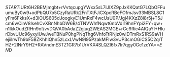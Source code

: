 $START$iURt6H2BEMjmgbt+rVvtqcupgYWxx5sL7lJIXZ9pJxKKQatG7LQbOFFuumuBy0w9+xdPbQU7p5CzyRaURk2FnTXtFJiCXpcRBeFOfmJsv33MBSL8C1yFm6FkksX+d3iOUS605dJoogkyE1UmRxF4wcUsU0P/Jgj4KXzZ8i8r5j+T5Jcm6wCinV8lsehCvXBnNhbDW6B/4TNVWhfNqwt6nbVdI19hnFYpi2FY+qw+n1lkkOudZRHn9of/vvDQVA0bAdaZ2gjug2WEAS2MGE+rCc9Ric4AIQaYI+HlurDbvUUc96yxyiUwJweTBNuP0hgPNqThg6VhfoTtRNjz0wlDTmRxS1RS9aVHejiilrwTh9bF5BZKhhIQhn5zLcxLVwN9I95PzakMFIw3vUP3cmOGiCS5C2qrTHZ+2INrY9H2+RAVndmE3TZ1GR7b1UrVKX4SLQZl6fx7lr7qgy0Ge1zcYA==$END$